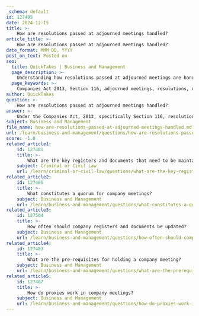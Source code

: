 ```yaml
---
_schema: default
id: 127495
date: 2024-12-15
title: >-
    How are resolutions passed at adjourned meetings handled?
article_title: >-
    How are resolutions passed at adjourned meetings handled?
date_format: MMM DD, YYYY
post_on_text: Posted on
seo:
  title: QuickTakes | Business and Management
  page_description: >-
    Understanding how resolutions passed at adjourned meetings are handled under the Companies Act, 2013, particularly focusing on Section 116, which states that such resolutions are effective from the date they were passed.
  page_keywords: >-
    Companies Act 2013, Section 116, adjourned meetings, resolutions, quorum, annual general meeting, legal validity, decision-making process, shareholders, Board of Directors
author: QuickTakes
question: >-
    How are resolutions passed at adjourned meetings handled?
answer: >-
    Under the Companies Act, 2013, specifically Section 116, resolutions passed at adjourned meetings are treated as having been passed on the date they were actually passed. This provision applies to various types of meetings, including those of the company itself, the holders of any class of shares, or the Board of Directors.\n\nTo elaborate, if a meeting is adjourned due to a lack of quorum or for any other reason, and a resolution is subsequently passed at the adjourned meeting, that resolution is considered valid and effective as of the date it was passed, rather than the original date of the meeting. This ensures that the decisions made during the adjourned meeting are recognized for all legal and operational purposes.\n\nFor example, if a company's annual general meeting (AGM) is adjourned from March 23 to April 1 due to insufficient quorum, any resolutions passed on April 1 will be deemed to have been passed on that date, not on March 23. This provision helps maintain clarity and continuity in the decision-making process of the company.\n\nIn summary, Section 116 of the Companies Act, 2013 provides a clear framework for handling resolutions passed at adjourned meetings, ensuring they are treated as valid from the date of their passage.
subject: Business and Management
file_name: how-are-resolutions-passed-at-adjourned-meetings-handled.md
url: /learn/business-and-management/questions/how-are-resolutions-passed-at-adjourned-meetings-handled
score: -1.0
related_article1:
    id: 127481
    title: >-
        What are the key registers and documents that need to be maintained under the Companies Act 2013?
    subject: Criminal or Civil Law
    url: /learn/criminal-or-civil-law/questions/what-are-the-key-registers-and-documents-that-need-to-be-maintained-under-the-companies-act-2013
related_article2:
    id: 127485
    title: >-
        What constitutes a quorum for company meetings?
    subject: Business and Management
    url: /learn/business-and-management/questions/what-constitutes-a-quorum-for-company-meetings
related_article3:
    id: 127504
    title: >-
        How often should company registers and documents be updated?
    subject: Business and Management
    url: /learn/business-and-management/questions/how-often-should-company-registers-and-documents-be-updated
related_article4:
    id: 127483
    title: >-
        What are the pre-requisites for holding a company meeting?
    subject: Business and Management
    url: /learn/business-and-management/questions/what-are-the-prerequisites-for-holding-a-company-meeting
related_article5:
    id: 127487
    title: >-
        How do proxies work in company meetings?
    subject: Business and Management
    url: /learn/business-and-management/questions/how-do-proxies-work-in-company-meetings
---
```


&nbsp;